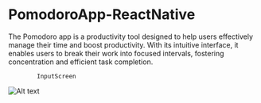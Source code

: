 # PomodoroApp-ReactNative
The Pomodoro app is a productivity tool designed to help users effectively manage their time and boost productivity. With its intuitive interface, it enables users to break their work into focused intervals, fostering concentration and efficient task completion.


            InputScreen
![Alt text](https://i.ibb.co/BqDvLq0/Your-paragraph-text-1.png)
